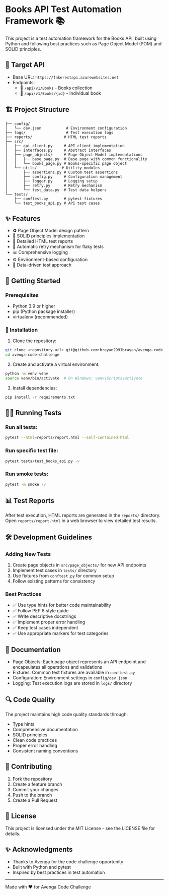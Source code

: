 # Books API Test Automation Framework 📚

This project is a test automation framework for the Books API, built using Python and following best practices such as Page Object Model (POM) and SOLID principles.

## 🎯 Target API
- Base URL: `https://fakerestapi.azurewebsites.net`
- Endpoints: 
  - 📖 `/api/v1/Books` - Books collection
  - 📕 `/api/v1/Books/{id}` - Individual book

## 🏗️ Project Structure

```
├── config/
│   └── dev.json           # Environment configuration
├── logs/                  # Test execution logs
├── reports/              # HTML test reports
├── src/
│   ├── api_client.py     # API client implementation
│   ├── interfaces.py     # Abstract interfaces
│   ├── page_objects/     # Page Object Model implementations
│   │   ├── base_page.py  # Base page with common functionality
│   │   └── books_page.py # Books-specific page object
│   └── utils/           # Utility modules
│       ├── assertions.py # Custom test assertions
│       ├── config.py     # Configuration management
│       ├── logger.py     # Logging setup
│       ├── retry.py      # Retry mechanism
│       └── test_data.py  # Test data helpers
└── tests/
    ├── conftest.py       # pytest fixtures
    └── test_books_api.py # API test cases
```

## ✨ Features

- ♻️ Page Object Model design pattern
- 🎯 SOLID principles implementation
- 📝 Detailed HTML test reports
- 🔄 Automatic retry mechanism for flaky tests
- 📊 Comprehensive logging
- ⚙️ Environment-based configuration
- 🧪 Data-driven test approach

## 🚀 Getting Started

### Prerequisites

- Python 3.9 or higher
- pip (Python package installer)
- virtualenv (recommended)

### 🔧 Installation

1. Clone the repository:
```bash
git clone <repository-url> git@github.com:brayan2991brayan/avenga-code-challenge.git
cd avenga-code-challenge
```

2. Create and activate a virtual environment:
```bash
python -m venv venv
source venv/bin/activate  # On Windows: venv\Scripts\activate
```

3. Install dependencies:
```bash
pip install -r requirements.txt
```

## 🏃‍♂️ Running Tests

### Run all tests:
```bash
pytest --html=reports/report.html --self-contained-html
```

### Run specific test file:
```bash
pytest tests/test_books_api.py -v
```

### Run smoke tests:
```bash
pytest -m smoke -v
```

## 📊 Test Reports

After test execution, HTML reports are generated in the `reports/` directory. Open `reports/report.html` in a web browser to view detailed test results.

## 🛠️ Development Guidelines

### Adding New Tests

1. Create page objects in `src/page_objects/` for new API endpoints
2. Implement test cases in `tests/` directory
3. Use fixtures from `conftest.py` for common setup
4. Follow existing patterns for consistency

### Best Practices

- ✅ Use type hints for better code maintainability
- ✅ Follow PEP 8 style guide
- ✅ Write descriptive docstrings
- ✅ Implement proper error handling
- ✅ Keep test cases independent
- ✅ Use appropriate markers for test categories

## 📝 Documentation

- Page Objects: Each page object represents an API endpoint and encapsulates all operations and validations
- Fixtures: Common test fixtures are available in `conftest.py`
- Configuration: Environment settings in `config/dev.json`
- Logging: Test execution logs are stored in `logs/` directory

## 🔍 Code Quality

The project maintains high code quality standards through:

- Type hints
- Comprehensive documentation
- SOLID principles
- Clean code practices
- Proper error handling
- Consistent naming conventions

## 🤝 Contributing

1. Fork the repository
2. Create a feature branch
3. Commit your changes
4. Push to the branch
5. Create a Pull Request

## 📄 License

This project is licensed under the MIT License - see the LICENSE file for details.

## ✨ Acknowledgments

- Thanks to Avenga for the code challenge opportunity
- Built with Python and pytest
- Inspired by best practices in test automation

---
Made with ❤️ for Avenga Code Challenge
